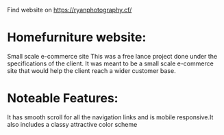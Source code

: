 Find website on https://ryanphotography.cf/

# Homefurniture website:
Small scale e-commerce site
This was a free lance project done under the specifications of the client. It was meant to be a small scale e-commerce site that would help the client reach a wider customer base.

# Noteable Features:
It has smooth scroll for all the navigation links and is mobile responsive.It also includes a classy attractive color scheme
